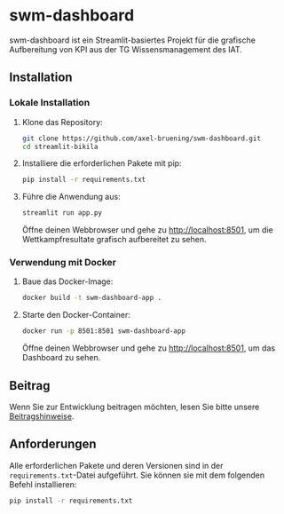 # swm-dashboard

swm-dashboard ist ein Streamlit-basiertes Projekt für die grafische Aufbereitung von KPI aus der TG Wissensmanagement des IAT.

## Installation

### Lokale Installation

1. Klone das Repository:

    ```bash
    git clone https://github.com/axel-bruening/swm-dashboard.git
    cd streamlit-bikila
    ```

2. Installiere die erforderlichen Pakete mit pip:

    ```bash
    pip install -r requirements.txt
    ```

3. Führe die Anwendung aus:

    ```bash
    streamlit run app.py
    ```

    Öffne deinen Webbrowser und gehe zu [http://localhost:8501](http://localhost:8501), um die Wettkampfresultate grafisch aufbereitet zu sehen.

### Verwendung mit Docker

1. Baue das Docker-Image:

    ```bash
    docker build -t swm-dashboard-app .
    ```

2. Starte den Docker-Container:

    ```bash
    docker run -p 8501:8501 swm-dashboard-app
    ```

    Öffne deinen Webbrowser und gehe zu [http://localhost:8501](http://localhost:8501), um das Dashboard zu sehen.

## Beitrag

Wenn Sie zur Entwicklung beitragen möchten, lesen Sie bitte unsere [Beitragshinweise](CONTRIBUTING.md).

## Anforderungen

Alle erforderlichen Pakete und deren Versionen sind in der `requirements.txt`-Datei aufgeführt. Sie können sie mit dem folgenden Befehl installieren:

```bash
pip install -r requirements.txt